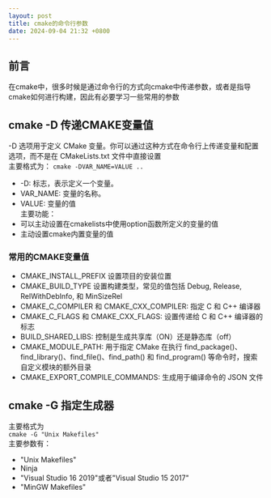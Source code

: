 ```yaml
---
layout: post
title: cmake的命令行参数
date: 2024-09-04 21:32 +0800
---
```


## 前言  
在cmake中，很多时候是通过命令行的方式向cmake中传递参数，或者是指导cmake如何进行构建，因此有必要学习一些常用的参数  

## cmake -D 传递CMAKE变量值  
-D 选项用于定义 CMake 变量。你可以通过这种方式在命令行上传递变量和配置选项，而不是在 CMakeLists.txt 文件中直接设置  
主要格式为：
`cmake -DVAR_NAME=VALUE ..`  
+ -D: 标志，表示定义一个变量。
+ VAR_NAME: 变量的名称。
+ VALUE: 变量的值  
主要功能： 
+ 可以主动设置在cmakelists中使用option函数所定义的变量的值  
+ 主动设置cmake内置变量的值  

### 常用的CMAKE变量值  
+ CMAKE_INSTALL_PREFIX 设置项目的安装位置  
+ CMAKE_BUILD_TYPE 设置构建类型，常见的值包括 Debug, Release, RelWithDebInfo, 和 MinSizeRel  
+ CMAKE_C_COMPILER 和 CMAKE_CXX_COMPILER: 指定 C 和 C++ 编译器  
+ CMAKE_C_FLAGS 和 CMAKE_CXX_FLAGS: 设置传递给 C 和 C++ 编译器的标志  
+ BUILD_SHARED_LIBS: 控制是生成共享库（ON）还是静态库（off） 
+ CMAKE_MODULE_PATH: 用于指定 CMake 在执行 find_package()、find_library()、find_file()、find_path() 和 find_program() 等命令时，搜索自定义模块的额外目录  
+ CMAKE_EXPORT_COMPILE_COMMANDS: 生成用于编译命令的 JSON 文件  

## cmake -G 指定生成器  
主要格式为  
`cmake -G "Unix Makefiles"`  
主要参数有：  
+ "Unix Makefiles"  
+ Ninja  
+ "Visual Studio 16 2019"或者"Visual Studio 15 2017"  
+ "MinGW Makefiles"  



